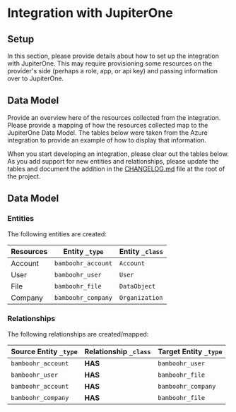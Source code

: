 # Integration with JupiterOne

## Setup

In this section, please provide details about how to set up the integration with
JupiterOne. This may require provisioning some resources on the provider's side
(perhaps a role, app, or api key) and passing information over to JupiterOne.

## Data Model

Provide an overview here of the resources collected from the integration. Please
provide a mapping of how the resources collected map to the JupiterOne Data
Model. The tables below were taken from the Azure integration to provide an
example of how to display that information.

When you start developing an integration, please clear out the tables below. As
you add support for new entities and relationships, please update the tables and
document the addition in the [CHANGELOG.md](../CHANGELOG.md) file at the root of
the project.

<!-- {J1_DOCUMENTATION_MARKER_START} -->
<!--
********************************************************************************
NOTE: ALL OF THE FOLLOWING DOCUMENTATION IS GENERATED USING THE
"j1-integration document" COMMAND. DO NOT EDIT BY HAND! PLEASE SEE THE DEVELOPER
DOCUMENTATION FOR USAGE INFORMATION:

https://github.com/JupiterOne/sdk/blob/master/docs/integrations/development.md
********************************************************************************
-->

## Data Model

### Entities

The following entities are created:

| Resources | Entity `_type`     | Entity `_class` |
| --------- | ------------------ | --------------- |
| Account   | `bamboohr_account` | `Account`       |
| User      | `bamboohr_user`    | `User`          |
| File      | `bamboohr_file`    | `DataObject`    |
| Company   | `bamboohr_company` | `Organization`  |

### Relationships

The following relationships are created/mapped:

| Source Entity `_type` | Relationship `_class` | Target Entity `_type` |
| --------------------- | --------------------- | --------------------- |
| `bamboohr_account`    | **HAS**               | `bamboohr_user`       |
| `bamboohr_user`       | **HAS**               | `bamboohr_file`       |
| `bamboohr_account`    | **HAS**               | `bamboohr_company`    |
| `bamboohr_company`    | **HAS**               | `bamboohr_file`       |

<!--
********************************************************************************
END OF GENERATED DOCUMENTATION AFTER BELOW MARKER
********************************************************************************
-->
<!-- {J1_DOCUMENTATION_MARKER_END} -->
